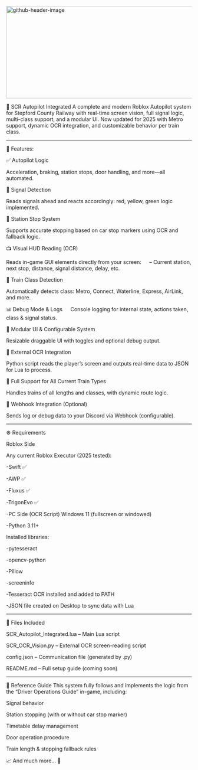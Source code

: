 <img width="940" height="250" alt="github-header-image" src="https://github.com/user-attachments/assets/8601a63a-ed49-4962-9b2a-c2de2b8d8d97" />

🚆 SCR Autopilot Integrated
A complete and modern Roblox Autopilot system for Stepford County Railway with real-time screen vision, full signal logic, multi-class support, and a modular UI.
Now updated for 2025 with Metro support, dynamic OCR integration, and customizable behavior per train class.

---------------------------------------------------------------------------------------------------------------------------------------------------------------------
🧠 Features:

✅ Autopilot Logic

 Acceleration, braking, station stops, door handling, and more—all automated.

🚦 Signal Detection

 Reads signals ahead and reacts accordingly: red, yellow, green logic implemented.

🛑 Station Stop System

 Supports accurate stopping based on car stop markers using OCR and fallback logic.

📺 Visual HUD Reading (OCR)

 Reads in-game GUI elements directly from your screen:
 
 – Current station, next stop, distance, signal distance, delay, etc.

🚄 Train Class Detection

 Automatically detects class: Metro, Connect, Waterline, Express, AirLink, and more.

📊 Debug Mode & Logs
 
 Console logging for internal state, actions taken, class & signal status.

🧩 Modular UI & Configurable System

 Resizable draggable UI with toggles and optional debug output.

🔁 External OCR Integration

 Python script reads the player’s screen and outputs real-time data to JSON for Lua to process.

🧪 Full Support for All Current Train Types

 Handles trains of all lengths and classes, with dynamic route logic.

🧷 Webhook Integration (Optional)

 Sends log or debug data to your Discord via Webhook (configurable).

---------------------------------------------------------------------------------------------------------------------------------------------------------------------
⚙️ Requirements

Roblox Side

Any current Roblox Executor (2025 tested):

-Swift ✅

-AWP ✅

-Fluxus ✅

-TrigonEvo ✅

-PC Side (OCR Script)
Windows 11 (fullscreen or windowed)

-Python 3.11+

Installed libraries:

-pytesseract

-opencv-python

-Pillow

-screeninfo

-Tesseract OCR installed and added to PATH

-JSON file created on Desktop to sync data with Lua

---------------------------------------------------------------------------------------------------------------------------------------------------------------------
📁 Files Included

SCR_Autopilot_Integrated.lua – Main Lua script

SCR_OCR_Vision.py – External OCR screen-reading script

config.json – Communication file (generated by .py)

README.md – Full setup guide (coming soon)

---------------------------------------------------------------------------------------------------------------------------------------------------------------------
📘 Reference Guide
This system fully follows and implements the logic from the “Driver Operations Guide” in-game, including:

Signal behavior

Station stopping (with or without car stop marker)

Timetable delay management

Door operation procedure

Train length & stopping fallback rules

📈 And much more... 🚀
